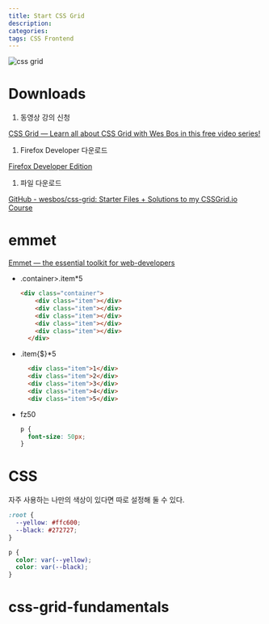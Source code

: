 ```yaml
---
title: Start CSS Grid
description: 
categories: 
tags: CSS Frontend
---
```


![css grid](https://cssgrid.io/images/GRID-social-share.png)

# Downloads

1. 동영상 강의 신청

[CSS Grid — Learn all about CSS Grid with Wes Bos in this free video series!](https://cssgrid.io/)

1. Firefox Developer 다운로드

[Firefox Developer Edition](https://www.mozilla.org/ko/firefox/developer/?utm_campaign=cssgrid&utm_content=web&utm_source=wesbos)

1. 파일 다운로드

[GitHub - wesbos/css-grid: Starter Files + Solutions to my CSSGrid.io Course](https://github.com/wesbos/css-grid)

# emmet

[Emmet — the essential toolkit for web-developers](https://emmet.io/)

* .container>.item*5
  ```html
  <div class="container">
      <div class="item"></div>
      <div class="item"></div>
      <div class="item"></div>
      <div class="item"></div>
      <div class="item"></div>
    </div>
  ```

* .item{$}*5
  ```html
    <div class="item">1</div>
    <div class="item">2</div>
    <div class="item">3</div>
    <div class="item">4</div>
    <div class="item">5</div>
  ```

* fz50
  ```css
  p {
    font-size: 50px;
  }
  ```

# CSS

자주 사용하는 나만의 색상이 있다면 따로 설정해 둘 수 있다.
  ```css
  :root {
    --yellow: #ffc600;
    --black: #272727;
  }
  
  p {
    color: var(--yellow);
    color: var(--black);
  }
  ```

# css-grid-fundamentals

<script src="https://gist.github.com/groovypark/053bb599f77633af47648667c9037da8.js"></script>